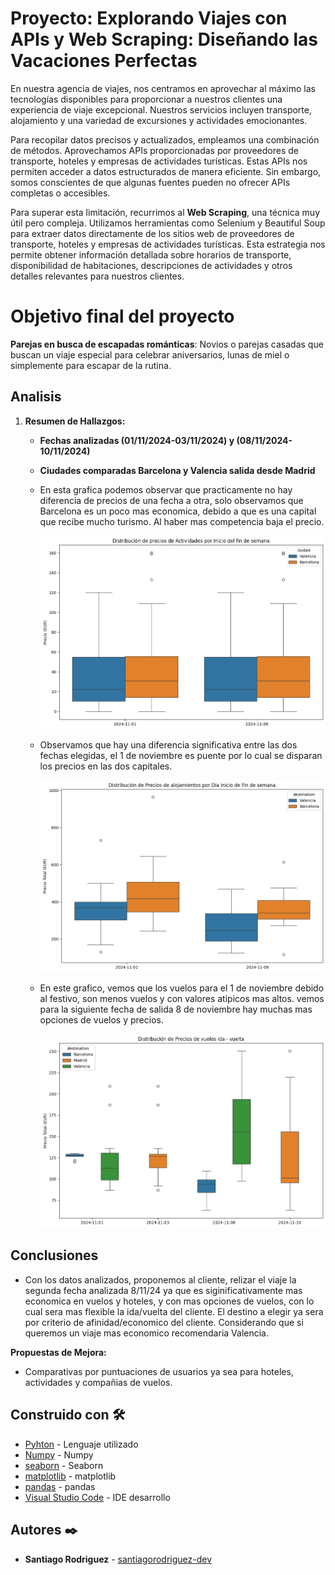 # Proyecto: **Explorando Viajes con APIs y Web Scraping: Diseñando las Vacaciones Perfectas**

En nuestra agencia de viajes, nos centramos en aprovechar al máximo las tecnologías disponibles para proporcionar a nuestros clientes una experiencia de viaje excepcional. Nuestros servicios incluyen transporte, alojamiento y una variedad de excursiones y actividades emocionantes.

Para recopilar datos precisos y actualizados, empleamos una combinación de métodos. Aprovechamos APIs proporcionadas por proveedores de transporte, hoteles y empresas de actividades turísticas. Estas APIs nos permiten acceder a datos estructurados de manera eficiente. Sin embargo, somos conscientes de que algunas fuentes pueden no ofrecer APIs completas o accesibles.

Para superar esta limitación, recurrimos al **Web Scraping**, una técnica muy útil pero compleja. Utilizamos herramientas como Selenium y Beautiful Soup para extraer datos directamente de los sitios web de proveedores de transporte, hoteles y empresas de actividades turísticas. Esta estrategia nos permite obtener información detallada sobre horarios de transporte, disponibilidad de habitaciones, descripciones de actividades y otros detalles relevantes para nuestros clientes.

# Objetivo final del proyecto

**Parejas en busca de escapadas románticas**: Novios o parejas casadas que buscan un viaje especial para celebrar aniversarios, lunas de miel o simplemente para escapar de la rutina.

## Analisis

1. **Resumen de Hallazgos:**
   - **Fechas analizadas (01/11/2024-03/11/2024) y (08/11/2024-10/11/2024)**
   - **Ciudades comparadas Barcelona y Valencia salida desde Madrid**
     
   - En esta grafica podemos observar que practicamente no hay diferencia de precios de una fecha a otra, solo observamos que Barcelona es un poco mas economica, debido
     a que es una capital que recibe mucho turismo. Al haber mas competencia baja el precio. 
     
     ![imagen](https://github.com/santiagorodriguez-dev/Proyecto2-Explorando-Viajes/blob/main/images/01.png)
     
   - Observamos que hay una diferencia significativa entre las dos fechas elegidas, el 1 de noviembre es puente por lo cual se disparan los precios en las dos capitales.
     
     ![imagen](https://github.com/santiagorodriguez-dev/Proyecto2-Explorando-Viajes/blob/main/images/02.png)
     
   - En este grafico, vemos que los vuelos para el 1 de noviembre debido al festivo, son menos vuelos y con valores atipicos mas altos.
     vemos para la siguiente fecha de salida 8 de noviembre hay muchas mas opciones de vuelos y precios.
     
     ![imagen](https://github.com/santiagorodriguez-dev/Proyecto2-Explorando-Viajes/blob/main/images/03.png)

## Conclusiones
   - Con los datos analizados, proponemos al cliente, relizar el viaje la segunda fecha analizada 8/11/24
     ya que es siginificativamente mas economica en vuelos y hoteles, y con mas opciones de vuelos, con lo cual sera mas flexible la ida/vuelta del cliente.
     El destino a elegir ya sera por criterio de afinidad/economico del cliente. Considerando que si queremos un viaje mas economico recomendaria Valencia. 

**Propuestas de Mejora:**
   - Comparativas por puntuaciones de usuarios ya sea para hoteles, actividades y compañias de vuelos.
  
## Construido con 🛠️

* [Pyhton](https://www.python.org/) - Lenguaje utilizado
* [Numpy](https://numpy.org/doc/stable/) - Numpy
* [seaborn](https://seaborn.pydata.org/tutorial.html) - Seaborn
* [matplotlib](https://matplotlib.org/stable/users/index) - matplotlib
* [pandas](https://pandas.pydata.org/docs/) - pandas
* [Visual Studio Code](https://code.visualstudio.com/) - IDE desarrollo
  
## Autores ✒️

* **Santiago Rodriguez** - [santiagorodriguez-dev](https://github.com/santiagorodriguez-dev)
